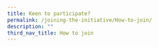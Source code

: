 ```yaml
---
title: Keen to participate?
permalink: /joining-the-initiative/How-to-join/
description: ""
third_nav_title: How to join
---
```

